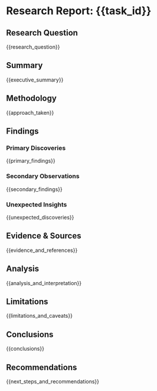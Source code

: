 # Research Report: {{task_id}}

## Research Question
{{research_question}}

## Summary
{{executive_summary}}

## Methodology
{{approach_taken}}

## Findings

### Primary Discoveries
{{primary_findings}}

### Secondary Observations
{{secondary_findings}}

### Unexpected Insights
{{unexpected_discoveries}}

## Evidence & Sources
{{evidence_and_references}}

## Analysis
{{analysis_and_interpretation}}

## Limitations
{{limitations_and_caveats}}

## Conclusions
{{conclusions}}

## Recommendations
{{next_steps_and_recommendations}}